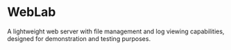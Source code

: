 # WebLab
A lightweight web server with file management and log viewing capabilities, designed for demonstration and testing purposes.
